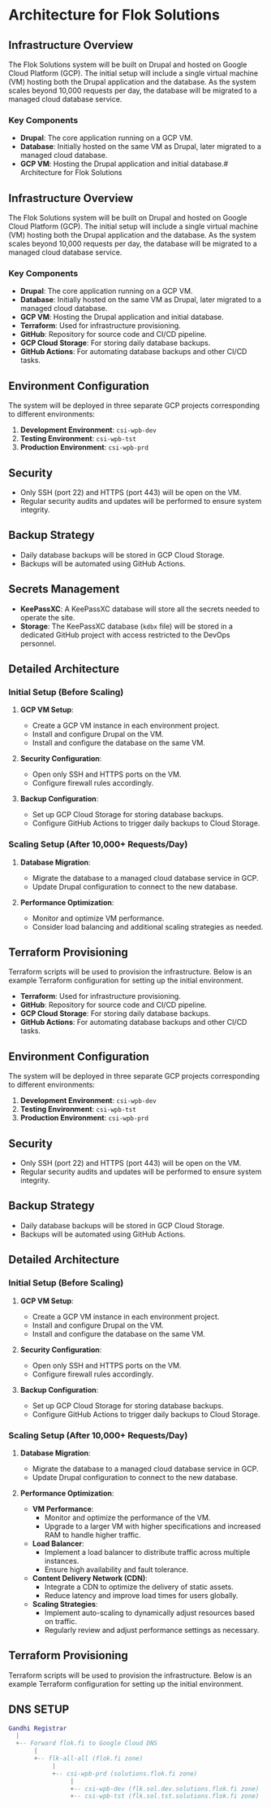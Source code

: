 # Architecture for Flok Solutions

## Infrastructure Overview

The Flok Solutions system will be built on Drupal and hosted on Google Cloud Platform (GCP). The initial setup will include a single virtual machine (VM) hosting both the Drupal application and the database. As the system scales beyond 10,000 requests per day, the database will be migrated to a managed cloud database service.

### Key Components

- **Drupal**: The core application running on a GCP VM.
- **Database**: Initially hosted on the same VM as Drupal, later migrated to a managed cloud database.
- **GCP VM**: Hosting the Drupal application and initial database.# Architecture for Flok Solutions

## Infrastructure Overview

The Flok Solutions system will be built on Drupal and hosted on Google Cloud Platform (GCP). The initial setup will include a single virtual machine (VM) hosting both the Drupal application and the database. As the system scales beyond 10,000 requests per day, the database will be migrated to a managed cloud database service.

### Key Components

- **Drupal**: The core application running on a GCP VM.
- **Database**: Initially hosted on the same VM as Drupal, later migrated to a managed cloud database.
- **GCP VM**: Hosting the Drupal application and initial database.
- **Terraform**: Used for infrastructure provisioning.
- **GitHub**: Repository for source code and CI/CD pipeline.
- **GCP Cloud Storage**: For storing daily database backups.
- **GitHub Actions**: For automating database backups and other CI/CD tasks.

## Environment Configuration

The system will be deployed in three separate GCP projects corresponding to different environments:

1. **Development Environment**: `csi-wpb-dev`
2. **Testing Environment**: `csi-wpb-tst`
3. **Production Environment**: `csi-wpb-prd`

## Security

- Only SSH (port 22) and HTTPS (port 443) will be open on the VM.
- Regular security audits and updates will be performed to ensure system integrity.

## Backup Strategy

- Daily database backups will be stored in GCP Cloud Storage.
- Backups will be automated using GitHub Actions.

## Secrets Management

- **KeePassXC**: A KeePassXC database will store all the secrets needed to operate the site.
- **Storage**: The KeePassXC database (`kdbx` file) will be stored in a dedicated GitHub project with access restricted to the DevOps personnel.

## Detailed Architecture

### Initial Setup (Before Scaling)

1. **GCP VM Setup**:
   - Create a GCP VM instance in each environment project.
   - Install and configure Drupal on the VM.
   - Install and configure the database on the same VM.

2. **Security Configuration**:
   - Open only SSH and HTTPS ports on the VM.
   - Configure firewall rules accordingly.

3. **Backup Configuration**:
   - Set up GCP Cloud Storage for storing database backups.
   - Configure GitHub Actions to trigger daily backups to Cloud Storage.

### Scaling Setup (After 10,000+ Requests/Day)

1. **Database Migration**:
   - Migrate the database to a managed cloud database service in GCP.
   - Update Drupal configuration to connect to the new database.

2. **Performance Optimization**:
   - Monitor and optimize VM performance.
   - Consider load balancing and additional scaling strategies as needed.

## Terraform Provisioning

Terraform scripts will be used to provision the infrastructure. Below is an example Terraform configuration for setting up the initial environment.


- **Terraform**: Used for infrastructure provisioning.
- **GitHub**: Repository for source code and CI/CD pipeline.
- **GCP Cloud Storage**: For storing daily database backups.
- **GitHub Actions**: For automating database backups and other CI/CD tasks.

## Environment Configuration

The system will be deployed in three separate GCP projects corresponding to different environments:

1. **Development Environment**: `csi-wpb-dev`
2. **Testing Environment**: `csi-wpb-tst`
3. **Production Environment**: `csi-wpb-prd`

## Security

- Only SSH (port 22) and HTTPS (port 443) will be open on the VM.
- Regular security audits and updates will be performed to ensure system integrity.

## Backup Strategy

- Daily database backups will be stored in GCP Cloud Storage.
- Backups will be automated using GitHub Actions.

## Detailed Architecture

### Initial Setup (Before Scaling)

1. **GCP VM Setup**:
   - Create a GCP VM instance in each environment project.
   - Install and configure Drupal on the VM.
   - Install and configure the database on the same VM.

2. **Security Configuration**:
   - Open only SSH and HTTPS ports on the VM.
   - Configure firewall rules accordingly.

3. **Backup Configuration**:
   - Set up GCP Cloud Storage for storing database backups.
   - Configure GitHub Actions to trigger daily backups to Cloud Storage.

### Scaling Setup (After 10,000+ Requests/Day)

1. **Database Migration**:
   - Migrate the database to a managed cloud database service in GCP.
   - Update Drupal configuration to connect to the new database.

2. **Performance Optimization**:
   - **VM Performance**:
     - Monitor and optimize the performance of the VM.
     - Upgrade to a larger VM with higher specifications and increased RAM to handle higher traffic.
   - **Load Balancer**:
     - Implement a load balancer to distribute traffic across multiple instances.
     - Ensure high availability and fault tolerance.
   - **Content Delivery Network (CDN)**:
     - Integrate a CDN to optimize the delivery of static assets.
     - Reduce latency and improve load times for users globally.
   - **Scaling Strategies**:
     - Implement auto-scaling to dynamically adjust resources based on traffic.
     - Regularly review and adjust performance settings as necessary.

## Terraform Provisioning

Terraform scripts will be used to provision the infrastructure. Below is an example Terraform configuration for setting up the initial environment.


## DNS SETUP 

```lua
Gandhi Registrar
  |
  +-- Forward flok.fi to Google Cloud DNS
       |
       +-- flk-all-all (flok.fi zone)
            |
            +-- csi-wpb-prd (solutions.flok.fi zone)
                 |
                 +-- csi-wpb-dev (flk.sol.dev.solutions.flok.fi zone)
                 +-- csi-wpb-tst (flk.sol.tst.solutions.flok.fi zone)

```
